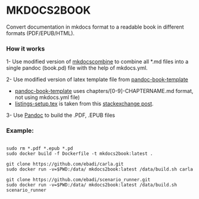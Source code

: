 # MKDOCS2BOOK
Convert documentation in mkdocs format to a readable book in different formats (PDF/EPUB/HTML).

### How it works

1- Use modified version of [mkdocscombine](https://github.com/twardoch/mkdocs-combine.git) to combine all *.md files into a single pandoc (book.pd) file with the help of mkdocs.yml. 

2- Use modified version of latex template file from [pandoc-book-template](https://github.com/wikiti/pandoc-book-template.git)

* [pandoc-book-template](https://github.com/wikiti/pandoc-book-template.git) uses chapters/[0-9]-CHAPTERNAME.md format, not using mkdocs.yml file)
* [listings-setup.tex](listings-setup.tex)  is taken from this [stackexchange post](https://tex.stackexchange.com/questions/179926/pandoc-markdown-to-pdf-without-cutting-off-code-block-lines-that-are-too-long).
    

3- Use [Pandoc](https://pandoc.org/) to build the .PDF, .EPUB files

### Example:

```

sudo rm *.pdf *.epub *.pd
sudo docker build -f Dockerfile -t mkdocs2book:latest .

git clone https://github.com/ebadi/carla.git
sudo docker run -v=$PWD:/data/ mkdocs2book:latest /data/build.sh carla

git clone https://github.com/ebadi/scenario_runner.git
sudo docker run -v=$PWD:/data/ mkdocs2book:latest /data/build.sh scenario_runner

```

